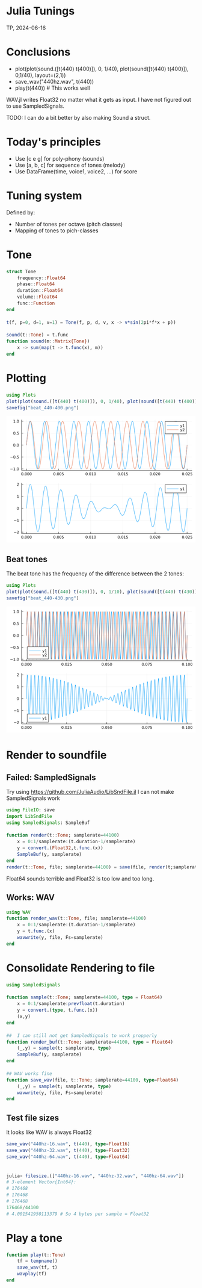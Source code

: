# Julia Tunings
TP, 2024-06-16

# Conclusions

* plot(plot(sound.([t(440) t(400)]), 0, 1/40), plot(sound([t(440) t(400)]), 0,1/40), layout=(2,1))
* save_wav("440hz.wav", t(440))
* play(t(440)) # This works well

WAV.jl writes Float32 no matter what it gets as input.
I have not figured out to use SampledSignals.

TODO: I can do a bit better by also making Sound a struct.

# Today's principles

* Use [c e g] for poly-phony (sounds)
* Use [a, b, c] for sequence of tones (melody)
* Use DataFrame(time, voice1, voice2, ...) for score

# Tuning system

Defined by:

* Number of tones per octave (pitch classes)
* Mapping of tones to pich-classes

# Tone

``` julia
struct Tone
    frequency::Float64
    phase::Float64
    duration::Float64
    volume::Float64
    func::Function
end

t(f, p=0, d=1, v=1) = Tone(f, p, d, v, x -> v*sin(2pi*f*x + p))

sound(t::Tone) = t.func
function sound(m::Matrix{Tone})
    x -> sum(map(t -> t.func(x), m))
end

```

# Plotting

``` julia
using Plots
plot(plot(sound.([t(440) t(400)]), 0, 1/40), plot(sound([t(440) t(400)]), 0,1/40), layout=(2,1))
savefig("beat_440-400.png")
```

![40hz beat](beat_440-400.png)


## Beat tones

The beat tone has the frequency of the difference between the 2 tones:


``` julia
using Plots
plot(plot(sound.([t(440) t(430)]), 0, 1/10), plot(sound([t(440) t(430)]), 0,1/10), layout=(2,1))
savefig("beat_440-430.png")

```

![10hz beat](beat_440-430.png)

# Render to soundfile

## Failed: SampledSignals

Try using https://github.com/JuliaAudio/LibSndFile.jl
I can not make SampledSignals work

``` julia
using FileIO: save
import LibSndFile
using SampledSignals: SampleBuf

function render(t::Tone; samplerate=44100)
    x = 0:1/samplerate:(t.duration-1/samplerate)
    y = convert.(Float32,t.func.(x))
    SampleBuf(y, samplerate)
end
render(t::Tone, file; samplerate=44100) = save(file, render(t;samplerate))
```

Float64 sounds terrible and Float32 is too low and too long.

## Works: WAV

``` julia
using WAV
function render_wav(t::Tone, file; samplerate=44100)
    x = 0:1/samplerate:(t.duration-1/samplerate)
    y = t.func.(x)
    wavwrite(y, file, Fs=samplerate)
end

```

# Consolidate Rendering to file


``` julia
using SampledSignals

function sample(t::Tone; samplerate=44100, type = Float64)
    x = 0:1/samplerate:prevfloat(t.duration)
    y = convert.(type, t.func.(x))
    (x,y)
end

##  I can still not get SampledSignals to work propperly
function render_buf(t::Tone; samplerate=44100, type = Float64)
    (_,y) = sample(t; samplerate, type)
    SampleBuf(y, samplerate)
end

## WAV works fine
function save_wav(file, t::Tone; samplerate=44100, type=Float64)
    (_,y) = sample(t; samplerate, type)
    wavwrite(y, file, Fs=samplerate)
end

```

## Test file sizes

It looks like WAV is always Float32

``` julia
save_wav("440hz-16.wav", t(440), type=Float16)
save_wav("440hz-32.wav", t(440), type=Float32)
save_wav("440hz-64.wav", t(440), type=Float64)


julia> filesize.(["440hz-16.wav", "440hz-32.wav", "440hz-64.wav"])
# 3-element Vector{Int64}:
# 176468
# 176468
# 176468
176468/44100
# 4.001541950113379 # So 4 bytes per sample = Float32
```

# Play a tone

```julia
function play(t::Tone)
    tf = tempname()
    save_wav(tf, t)
    wavplay(tf)
end
```
